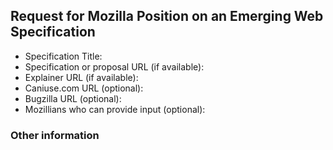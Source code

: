 
## Request for Mozilla Position on an Emerging Web Specification

* Specification Title: 
* Specification or proposal URL (if available): 
* Explainer URL (if available): 
* Caniuse.com URL (optional): 
* Bugzilla URL (optional): 
* Mozillians who can provide input (optional): 

### Other information

